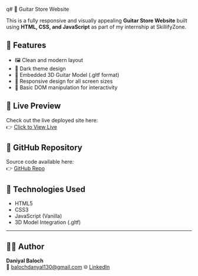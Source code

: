 q# 🎸 Guitar Store Website

This is a fully responsive and visually appealing **Guitar Store Website** built using **HTML, CSS, and JavaScript** as part of my internship at SkillifyZone.

## 🌟 Features

- 🖼️ Clean and modern layout
- 🎨 Dark theme design
- 🎸 Embedded 3D Guitar Model (.gltf format)
- 📱 Responsive design for all screen sizes
- 🧠 Basic DOM manipulation for interactivity

## 🔗 Live Preview

Check out the live deployed site here:  
👉 [Click to View Live](https://daniyal203.github.io/Guitar-Store/)

## 📂 GitHub Repository

Source code available here:  
👉 [GitHub Repo](https://github.com/Daniyal203/Guitar-Store)

## 📌 Technologies Used

- HTML5  
- CSS3  
- JavaScript (Vanilla)  
- 3D Model Integration (.gltf)

---
## 🙋‍♂️ Author

**Daniyal Baloch**  
📧 balochdanyal130@gmail.com
🌐 [LinkedIn](https://www.linkedin.com/in/daniyal-baloch-a92b77324)  
